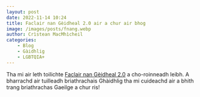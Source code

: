 ```yaml
---
layout: post
date: 2022-11-14 10:24
title: Faclair nan Gèidheal 2.0 air a chur air bhog
image: /images/posts/fnang.webp
author: Crìstean MacMhìcheil
categories:
    - Blog
    - Gàidhlig
    - LGBTQIA+
---
```


Tha mi air leth toilichte [Faclair nan Gèidheal 2.0](http://faclair.lgbt/) a cho-roinneadh leibh. A bharrachd air tuilleadh briathrachais Ghàidhlig tha mi cuideachd air a bhith trang briathrachas Gaeilge a chur ris!
